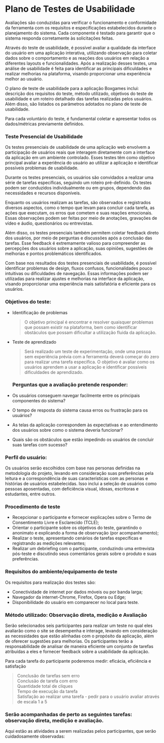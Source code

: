 # Plano de Testes de Usabilidade
Avaliações são conduzidas para verificar o funcionamento e conformidade da ferramenta com os requisitos e especificações estabelecidos durante o planejamento do sistema. Cada componente é testado para garantir que o sistema responda corretamente às solicitações feitas.

Através do teste de usabilidade, é possível avaliar a qualidade da interface do usuário em uma aplicação interativa, utilizando observação para coletar dados sobre o comportamento e as reações dos usuários em relação a diferentes layouts e funcionalidades. Após a realização desses testes, uma análise de usabilidade é feita para identificar as principais dificuldades e realizar melhorias na plataforma, visando proporcionar uma experiência melhor ao usuário.

O plano de teste de usabilidade para a aplicação Boxgames inclui: descrição dos requisitos do teste, método utilizado, objetivos do teste de usabilidade e um roteiro detalhado das tarefas realizadas pelos usuários. Além disso, são listados os parâmetros adotados no plano de teste de usabilidade.

Para cada voluntário do teste, é fundamental coletar e apresentar todos os dados/métricas previamente definidos.

### Teste Presencial de Usabilidade
Os testes presenciais de usabilidade de uma aplicação web envolvem a participação de usuários reais que interagem diretamente com a interface da aplicação em um ambiente controlado. Esses testes têm como objetivo principal avaliar a experiência do usuário ao utilizar a aplicação e identificar possíveis problemas de usabilidade.

Durante os testes presenciais, os usuários são convidados a realizar uma série de tarefas específicas, seguindo um roteiro pré-definido. Os testes podem ser conduzidos individualmente ou em grupos, dependendo das necessidades e recursos disponíveis.

Enquanto os usuários realizam as tarefas, são observados e registrados diversos aspectos, como o tempo que levam para concluir cada tarefa, as ações que executam, os erros que cometem e suas reações emocionais. Essas observações podem ser feitas por meio de anotações, gravações de vídeo e áudio, questionários ou entrevistas.

Além disso, os testes presenciais também permitem coletar feedback direto dos usuários, por meio de perguntas e discussões após a conclusão das tarefas. Esse feedback é extremamente valioso para compreender as percepções dos usuários sobre a aplicação, suas opiniões, sugestões de melhorias e pontos problemáticos identificados.

Com base nos resultados dos testes presenciais de usabilidade, é possível identificar problemas de design, fluxos confusos, funcionalidades pouco intuitivas ou dificuldades de navegação. Essas informações podem ser utilizadas para realizar ajustes e melhorias na interface da aplicação, visando proporcionar uma experiência mais satisfatória e eficiente para os usuários.

### Objetivos do teste:
- Identificação de problemas
  > O objetivo principal é encontrar e resolver quaisquer problemas que possam existir na plataforma, bem como identificar obstáculos que possam dificultar a utilização fluida da aplicação.
- Teste de aprendizado
  > Será realizado um teste de experimentação, onde uma pessoa sem experiência prévia com a ferramenta deverá começar do zero para realizar uma tarefa específica. O objetivo é avaliar como os usuários aprendem a usar a aplicação e identificar possíveis dificuldades de aprendizado.

  ### Perguntas que a avaliação pretende responder:
- Os usuários conseguem navegar facilmente entre os principais componentes do sistema?
- O tempo de resposta do sistema causa erros ou frustração para os usuários?
- As telas da aplicação correspondem às expectativas e ao entendimento dos usuários sobre como o sistema deveria funcionar?
- Quais são os obstáculos que estão impedindo os usuários de concluir suas tarefas com sucesso?

### Perfil do usuário:
Os usuários serão escolhidos com base nas personas definidas na metodologia do projeto, levando em consideração suas preferências pela leitura e a correspondência de suas características com as personas e histórias de usuários estabelecidas. Isso inclui a seleção de usuários como pessoas aposentadas, com deficiência visual, idosas, escritoras e estudantes, entre outros.

### Procedimento de teste
- Recepcionar o participante e fornecer explicações sobre o Termo de Consentimento Livre e Esclarecido (TCLE);
- Orientar o participante sobre os objetivos do teste, garantindo o anonimato e explicando a forma de observação (por acompanhamento);
- Realizar o teste, apresentando cenários de tarefas específicas e registrando as medições relevantes;
- Realizar um debriefing com o participante, conduzindo uma entrevista pós-teste e discutindo seus comentários gerais sobre o produto e suas preferências.

### Requisitos do ambiente/equipamento de teste
Os requisitos para realização dos testes são:
- Conectividade de internet por dados móveis ou por banda larga;
- Navegador da internet-Chrome, Firefox, Opera ou Edge;
- Disponibilidade do usuário em comparecer no local para teste.

### Método utilizado: Observação direta, medição e Avaliação
Serão selecionados seis participantes para realizar um teste no qual eles avaliarão como o site se desempenha e interage, levando em consideração as necessidades que estão alinhadas com o propósito da aplicação, além de oferecer sugestões para melhorias.
Os participantes terão a responsabilidade de analisar de maneira eficiente um conjunto de tarefas atribuídas a eles e fornecer feedback sobre a usabilidade da aplicação.

Para cada tarefa do participante poderemos medir: eficácia, eficiência e satisfação

> Conclusão de tarefas sem erro<br>
> Conclusão de tarefa com erro<br>
> Quantidade total de cliques<br>
> Tempo de execução da tarefa<br>
> Satisfação ao realizar uma tarefa - pedir para o usuário avaliar através de escala 1 a 5

### Serão acompanhadas de perto as seguintes tarefas: observação direta, medição e avaliação.
Aqui estão as atividades a serem realizadas pelos participantes, que serão cuidadosamente observadas:
